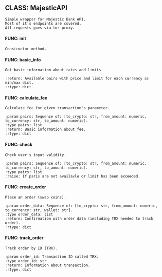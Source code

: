 
## CLASS: MajesticAPI
 ```
 Simple wrapper for Majestic Bank API. 
Most of it's endpoints are covered. 
All requests goes via tor proxy. 
``` 



#### FUNC: __init__
 ```
 Constructor method. 
``` 


#### FUNC: basic_info
 ```
 Get basic information about rates and limits.

:return: Available pairs with price and limit for each currency as min/max dict.
:rtype: dict 
``` 


#### FUNC: calculate_fee
 ```
 Calculate fee for given transaction's parameter.

:param pairs: Sequence of: [to_crypto: str, from_amount: numeric, to_currency: str, to_amount: numeric]. 
:type pairs: list
:return: Basic information about fee.
:rtype: dict 
``` 


#### FUNC: check
 ```
 Check user's input validity.

:param pairs: Sequence of: [to_crypto: str, from_amount: numeric, to_currency: str, to_amount: numeric].
:type pairs: list
:raise: If paris are not availavle or limit has been exceeded. 
``` 


#### FUNC: create_order
 ```
 Place an order (swap coins).

:param order_data: Sequence of: [to_crypto: str, from_amount: numeric, to_currency: str, wallet: str]. 
:type order_data: list
:return: Confirmation with order data (including TRX needed to track order).
:rtype: dict 
``` 


#### FUNC: track_order
 ```
 Track order by ID (TRX).

:param order_id: Transaction ID called TRX.
:type order_id: str
:return: Information about transaction.
:rtype: dict 
``` 

